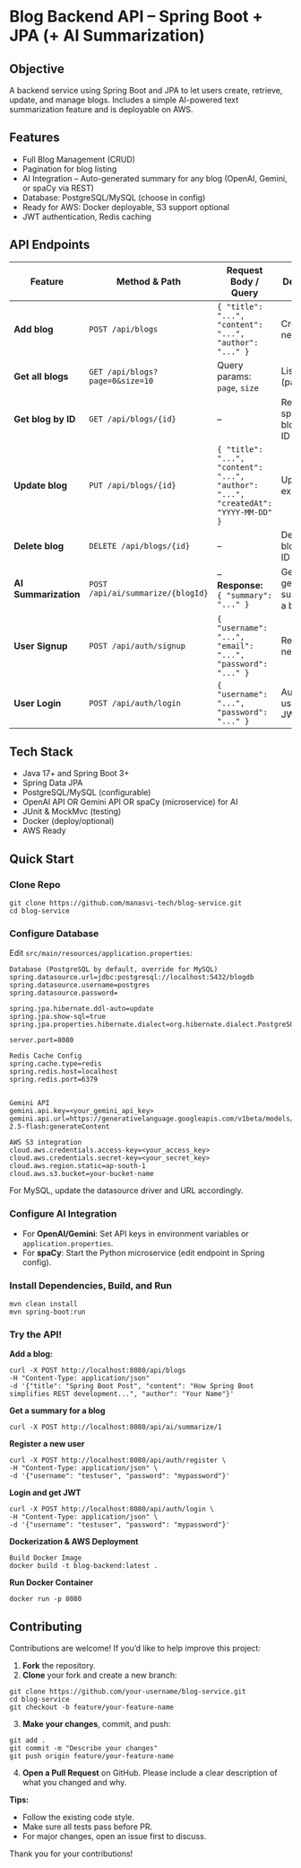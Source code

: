 # Blog Backend API – Spring Boot + JPA (+ AI Summarization) 

## Objective
A backend service using Spring Boot and JPA to let users create, retrieve, update, and manage blogs. Includes a simple AI-powered text summarization feature and is deployable on AWS.

## Features
- Full Blog Management (CRUD)  
- Pagination for blog listing  
- AI Integration – Auto-generated summary for any blog (OpenAI, Gemini, or spaCy via REST)  
- Database: PostgreSQL/MySQL (choose in config)  
- Ready for AWS: Docker deployable, S3 support optional  
- JWT authentication, Redis caching

## API Endpoints

| Feature              | Method & Path                       | Request Body / Query                                                                                     | Description                                |
|----------------------|-------------------------------------|---------------------------------------------------------------------------------------------------------|--------------------------------------------|
| **Add blog**         | `POST /api/blogs`                   | `{ "title": "...", "content": "...", "author": "..." }`                                                 | Create a new blog                          |
| **Get all blogs**    | `GET /api/blogs?page=0&size=10`     | Query params: `page`, `size`                                                                            | List blogs (paginated)                     |
| **Get blog by ID**   | `GET /api/blogs/{id}`               | –                                                                                                       | Retrieve a specific blog by its ID         |
| **Update blog**      | `PUT /api/blogs/{id}`               | `{ "title": "...", "content": "...", "author": "...", "createdAt": "YYYY-MM-DD" }`                      | Update an existing blog                    |
| **Delete blog**      | `DELETE /api/blogs/{id}`            | –                                                                                                       | Delete a blog by its ID                    |
| **AI Summarization** | `POST /api/ai/summarize/{blogId}`   | –<br>**Response:**<br>`{ "summary": "..." }`                                                            | Get AI-generated summary for a blog        |
| **User Signup**      | `POST /api/auth/signup`             | `{ "username": "...", "email": "...", "password": "..." }`                                              | Register a new user                        |
| **User Login**       | `POST /api/auth/login`              | `{ "username": "...", "password": "..." }`                                                              | Authenticate user and get JWT token        |


## Tech Stack
- Java 17+ and Spring Boot 3+  
- Spring Data JPA  
- PostgreSQL/MySQL (configurable)  
- OpenAI API OR Gemini API OR spaCy (microservice) for AI  
- JUnit & MockMvc (testing)  
- Docker (deploy/optional)  
- AWS Ready  

## Quick Start

### Clone Repo
```
git clone https://github.com/manasvi-tech/blog-service.git
cd blog-service
```


### Configure Database
Edit `src/main/resources/application.properties`:

```
Database (PostgreSQL by default, override for MySQL)
spring.datasource.url=jdbc:postgresql://localhost:5432/blogdb
spring.datasource.username=postgres
spring.datasource.password=

spring.jpa.hibernate.ddl-auto=update
spring.jpa.show-sql=true
spring.jpa.properties.hibernate.dialect=org.hibernate.dialect.PostgreSQLDialect

server.port=8080

Redis Cache Config
spring.cache.type=redis
spring.redis.host=localhost
spring.redis.port=6379


Gemini API
gemini.api.key=<your_gemini_api_key>
gemini.api.url=https://generativelanguage.googleapis.com/v1beta/models/gemini-2.5-flash:generateContent

AWS S3 integration
cloud.aws.credentials.access-key=<your_access_key>
cloud.aws.credentials.secret-key=<your_secret_key>
cloud.aws.region.static=ap-south-1
cloud.aws.s3.bucket=your-bucket-name

```

For MySQL, update the datasource driver and URL accordingly.

### Configure AI Integration
- For **OpenAI/Gemini**: Set API keys in environment variables or `application.properties`.  
- For **spaCy**: Start the Python microservice (edit endpoint in Spring config).  

### Install Dependencies, Build, and Run

```
mvn clean install
mvn spring-boot:run
```

### Try the API!
**Add a blog:**  

```
curl -X POST http://localhost:8080/api/blogs
-H "Content-Type: application/json"
-d '{"title": "Spring Boot Post", "content": "How Spring Boot simplifies REST development...", "author": "Your Name"}'

```

**Get a summary for a blog**
```
curl -X POST http://localhost:8080/api/ai/summarize/1
```

**Register a new user**
```
curl -X POST http://localhost:8080/api/auth/register \
-H "Content-Type: application/json" \
-d '{"username": "testuser", "password": "mypassword"}'
```

**Login and get JWT**

```
curl -X POST http://localhost:8080/api/auth/login \
-H "Content-Type: application/json" \
-d '{"username": "testuser", "password": "mypassword"}'
```


**Dockerization & AWS Deployment**
```
Build Docker Image
docker build -t blog-backend:latest .
```

**Run Docker Container**
```
docker run -p 8080
```


## Contributing

Contributions are welcome! If you’d like to help improve this project:

1. **Fork** the repository.
2. **Clone** your fork and create a new branch:

```
git clone https://github.com/your-username/blog-service.git
cd blog-service
git checkout -b feature/your-feature-name

```

3. **Make your changes**, commit, and push:

```
git add .
git commit -m "Describe your changes"
git push origin feature/your-feature-name
```

4. **Open a Pull Request** on GitHub. Please include a clear description of what you changed and why.

**Tips:**
- Follow the existing code style.
- Make sure all tests pass before PR.
- For major changes, open an issue first to discuss.

Thank you for your contributions!


